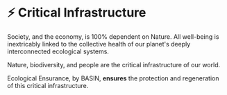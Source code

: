 # ⚡ Critical Infrastructure

Society, and the economy, is 100% dependent on Nature. All well-being is inextricably linked to the collective health of our planet's deeply interconnected ecological systems.

Nature, biodiversity, and people are the critical infrastructure of our world.&#x20;

Ecological Ensurance, by BASIN, **ensures** the protection and regeneration of this critical infrastructure.

